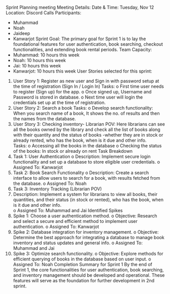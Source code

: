 Sprint Planning meeting
Meeting Details:
Date & Time: Tuesday, Nov 12 
Location: Discord Calls
Participants:
-	Muhammad 
-	Noah
-	Jaideep
-	Kanwarjot
Sprint Goal:
The primary goal for Sprint 1 is to lay the foundational features for user authentication, book searching, checkout functionalities, and extending book rental periods.
Team Capacity:
-	Muhammad: 10 hours this week
-	Noah: 10 hours this week
-	Jai: 10 hours this week
-	Kanwarjot: 10 hours this week
User Stories selected for this sprint:
1.	User Story 1: Register as new user and Sign in with password setup at the time of registration (Sign In / Login In)
Tasks: 
o	First time user needs to register (Sign up) for the app. 
o	Once signed up, Username and Password is stored in database. 
o	Next time user will login the credentials set up at the time of registration. 
2.	User Story 2: Search a book
Tasks:
o	Develop search functionality: When you search name of a book, It shows the no. of results and then the names from the database. 
3.	User Story 3: Checking inventory- Librarian POV: Here librarians can see all the books owned by the library and check all the list of books along with their quantity and the status of books -whether they are in stock or already rented, who has the book, when is it due and other info.  
Tasks:
  o	Accessing all the books in the database
  o	Checking the status of the books: In stock or already on rent
Task Breakdown
1.	Task 1: User Authentication
  o	Description: Implement secure login functionality and set up a database to store eligible user credentials.
  o	Assigned To: Kanwarjot
2.	Task 2: Book Search Functionality
o	Description: Create a search interface to allow users to search for a book, with results fetched from the database.
o	Assigned To: Noah
3.	Task 3: Inventory Tracking (Librarian POV)
4.	Description: Implement a system for librarians to view all books, their quantities, and their status (in stock or rented), who has the book, when is it due and other info.  
o	Assigned To: Muhammad and Jai
Identified Spikes
1.	Spike 1: Choose a user authentication method.
o	Objective: Research and select a secure and efficient method to implement user authentication.
o	Assigned To: Kanwarjot
2.	Spike 2: Database integration for inventory management.
o	Objective: Determine the best approach for integrating a database to manage book inventory and status updates and general info.
o	Assigned To: Muhammad and Jai
3.	Spike 3: Optimize search functionality.
o	Objective: Explore methods for efficient querying of books in the database based on user input.
o	Assigned To: Noah
Completion Summary for Sprint 1
By the end of Sprint 1, the core functionalities for user authentication, book searching, and inventory management should be developed and operational. These features will serve as the foundation for further development in 2nd sprint. 

